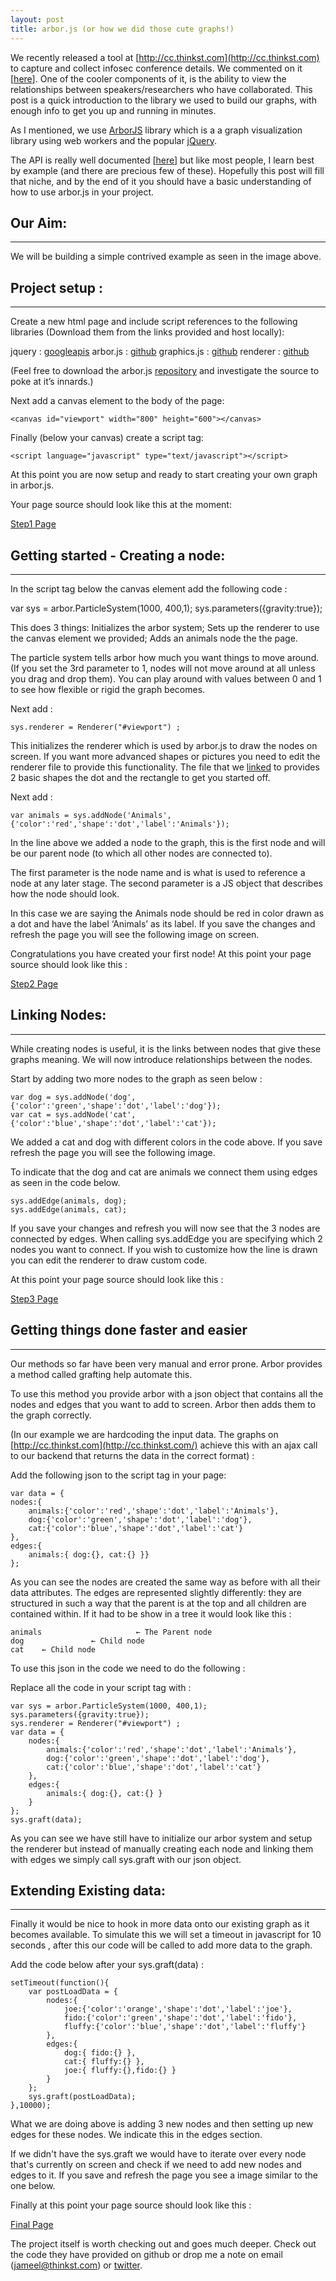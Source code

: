 ```yaml
---
layout: post
title: arbor.js (or how we did those cute graphs!) 
---
```


We recently released a tool at [http://cc.thinkst.com](http://cc.thinkst.com) to 
capture and collect infosec conference details. We commented on it [[here](http://blog.thinkst.com/2011/05/computersecurity-conference-collecting.html)]. 
One of the cooler components of it, is the ability to view the relationships 
between speakers/researchers who have collaborated. This post is a quick 
introduction to the library we used to build our graphs, with enough info 
to get you up and running in minutes.

As I mentioned, we use [ArborJS](http://arborjs.org/) library which is a a graph visualization library 
using web workers and the popular [jQuery](http://jquery.com/).

The API is really well documented [[here](http://arborjs.org/reference)] but like most people, I learn best by 
example (and there are precious few of these). Hopefully this post will fill 
that niche, and by the end of it you should have a basic understanding of how to use arbor.js in your project.

## Our Aim:
* * * 

We will be building a simple contrived example as seen in the image above.

## Project setup :
* * *

Create a new html page and include script references to the following libraries 
(Download them from the links provided and host locally):

jquery : [googleapis](https://ajax.googleapis.com/ajax/libs/jquery/1.4.4/jquery.min.js)
arbor.js : [github](https://raw.github.com/samizdatco/arbor/master/lib/arbor.js)
graphics.js : [github](https://raw.github.com/samizdatco/arbor/master/demos/_/graphics.js)
renderer : [github](https://raw.github.com/samizdatco/arbor/master/demos/halfviz/src/renderer.js)

(Feel free to download the arbor.js [repository](https://github.com/samizdatco/arbor) and investigate the source to poke at it’s innards.)


Next add a canvas element to the body of the page:

    <canvas id="viewport" width="800" height="600"></canvas>

Finally (below your canvas) create a script tag:

    <script language="javascript" type="text/javascript"></script>


At this point you are now setup and ready to start creating your own graph in arbor.js.

Your page source should look like this at the moment:

[Step1 Page](https://gist.github.com/1036344/372f96bc3efd344f274a1440e2a4f3ff07d9f87d)

## Getting started - Creating a node:
* * *

In the script tag below the canvas element add the following code :

var sys = arbor.ParticleSystem(1000, 400,1);
sys.parameters({gravity:true});


This does 3 things:
Initializes the arbor system;
Sets up the renderer to use the canvas element we provided;
Adds an animals node the the page.


The particle system tells arbor how much you want things to move around. (If you set the 3rd parameter 
to 1, nodes will not move around at all unless you drag and drop them). You can play around with values 
between 0 and 1 to see how flexible or rigid the graph becomes.

Next add :

    sys.renderer = Renderer("#viewport") ;

This initializes the renderer which is used by arbor.js to draw the nodes on screen. If you want more 
advanced shapes or pictures you need to edit the renderer file to provide this functionality. The 
file that we [linked](https://raw.github.com/samizdatco/arbor/master/demos/halfviz/src/renderer.js) to provides 2 basic shapes the dot and the rectangle to get you started off.

Next add :

    var animals = sys.addNode('Animals',{'color':'red','shape':'dot','label':'Animals'});

In the line above we added a node to the graph, this is the first node and will be our parent node 
(to which all other nodes are connected to).

The first parameter is the node name and is what is used to reference a node at any later stage. 
The second parameter is a JS object that describes how the node should look.

In this case we are saying the Animals node should be red in color drawn as a dot and have the 
label ‘Animals’ as its label. If you save the changes and refresh the page you will see the following image on screen.

Congratulations you have created your first node!
At this point your page source should look like this :

[Step2 Page](https://gist.github.com/1036344/76be0e4b700249e6910d61add6c92ca3932cd0bc)

## Linking Nodes:
* * *

While creating nodes is useful, it is the links between nodes that give these graphs meaning. 
We will now introduce relationships between the nodes.

Start by adding two more nodes to the graph as seen below :

    var dog = sys.addNode('dog',{'color':'green','shape':'dot','label':'dog'});
    var cat = sys.addNode('cat',{'color':'blue','shape':'dot','label':'cat'});

We added a cat and dog with different colors in the code above. If you save refresh the page 
you will see the following image.

To indicate that the dog and cat are animals we connect them using edges as seen in the code below.

    sys.addEdge(animals, dog);
    sys.addEdge(animals, cat);

If you save your changes and refresh you will now see that the 3 nodes are connected by edges. When 
calling sys.addEdge you are specifying which 2 nodes you want to connect. If you wish to customize 
how the line is drawn you can edit the renderer to draw custom code.

At this point your page source should look like this :

[Step3 Page](https://gist.github.com/1036344/09e62e1ef429c6887b5a416d9b4f0bf5befbc70b)

## Getting things done faster and easier
* * *

Our methods so far have been very manual and error prone. Arbor provides a method called grafting help automate this.

To use this method you provide arbor with a json object that contains all the nodes and edges that you want to 
add to screen. Arbor then adds them to the graph correctly.

(In our example we are hardcoding the input data. The graphs on [http://cc.thinkst.com](http://cc.thinkst.com/) achieve this with an ajax 
call to our backend that returns the data in the correct format) :

Add the following json to the script tag in your page:

    var data = {
    nodes:{
        animals:{'color':'red','shape':'dot','label':'Animals'},
        dog:{'color':'green','shape':'dot','label':'dog'},
        cat:{'color':'blue','shape':'dot','label':'cat'}
    },
    edges:{
        animals:{ dog:{}, cat:{} }}
    };

As you can see the nodes are created the same way as before with all their data attributes. The edges are 
represented slightly differently: they are structured in such a way that the parent is at the top and all 
children are contained within. If it had to be show in a tree it would look like this :

    animals                     ← The Parent node
    dog               ← Child node
    cat    ← Child node

To use this json in the code we need to do the following :

Replace all the code in your script tag with :

    var sys = arbor.ParticleSystem(1000, 400,1);
    sys.parameters({gravity:true});
    sys.renderer = Renderer("#viewport") ;
    var data = {
        nodes:{
            animals:{'color':'red','shape':'dot','label':'Animals'},
            dog:{'color':'green','shape':'dot','label':'dog'},
            cat:{'color':'blue','shape':'dot','label':'cat'}
        },
        edges:{
            animals:{ dog:{}, cat:{} }
        }
    };
    sys.graft(data);

As you can see we have still have to initialize our arbor system and setup the renderer but instead of 
manually creating each node and linking them with edges we simply call sys.graft with our json object.

## Extending Existing data:
* * *

Finally it would be nice to hook in more data onto our existing graph as it becomes available. To simulate 
this we will set a timeout in javascript for 10 seconds , after this our code will be called to add more data to the graph.

Add the code below after your sys.graft(data) :

    setTimeout(function(){
        var postLoadData = {
            nodes:{
                joe:{'color':'orange','shape':'dot','label':'joe'},
                fido:{'color':'green','shape':'dot','label':'fido'},
                fluffy:{'color':'blue','shape':'dot','label':'fluffy'}
            },
            edges:{
                dog:{ fido:{} },
                cat:{ fluffy:{} },
                joe:{ fluffy:{},fido:{} }
            }
        };
        sys.graft(postLoadData);
    },10000);

What we are doing above is adding 3 new nodes and then setting up new edges for these nodes. We indicate this in the edges section.

If we didn't have the sys.graft we would have to iterate over every node that's currently on screen and 
check if we need to add new nodes and edges to it. If you save and refresh the page you see a image similar to the one below.

Finally at this point your page source should look like this :

[Final Page](https://gist.github.com/1036344/01df1354ada1de2c0cc0b0b916cd4117ff14bf47)

The project itself is worth checking out and goes much deeper. Check out the code they have provided on github or drop me a note on email (jameel@thinkst.com) or [twitter](http://twitter.com/RC1140).
